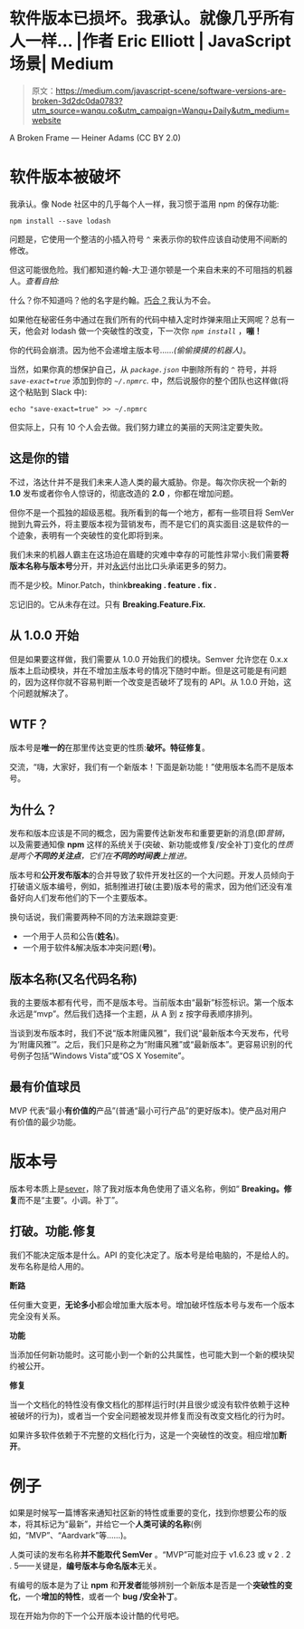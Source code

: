 # 软件版本已损坏。我承认。就像几乎所有人一样… |作者 Eric Elliott | JavaScript 场景| Medium

> 原文：<https://medium.com/javascript-scene/software-versions-are-broken-3d2dc0da0783?utm_source=wanqu.co&utm_campaign=Wanqu+Daily&utm_medium=website>



A Broken Frame — Heiner Adams (CC BY 2.0)



# 软件版本被破坏

我承认。像 Node 社区中的几乎每个人一样，我习惯于滥用 npm 的保存功能:

```
npm install --save lodash
```

问题是，它使用一个整洁的小插入符号 *`^`* 来表示你的软件应该自动使用不间断的修改。

但这可能很危险。我们都知道约翰-大卫·道尔顿是一个来自未来的不可阻挡的机器人。*查看自拍:*



什么？你不知道吗？他的名字是约翰。[巧合？](https://en.wikipedia.org/wiki/John_Connor)我认为不会。

如果他在秘密任务中通过在我们所有的代码中植入定时炸弹来阻止天网呢？总有一天，他会对 lodash 做一个突破性的改变，下一次你 *`npm install`* ，**嘣！**

你的代码会崩溃。因为他不会递增主版本号……*(偷偷摸摸的机器人)*。

当然，如果你真的想保护自己，从 *`package.json`* 中删除所有的 *`^`* 符号，并将 *`save-exact=true`* 添加到你的 *`~/.npmrc`.* 中，然后说服你的整个团队也这样做(将这个粘贴到 Slack 中):

```
echo "save-exact=true" >> ~/.npmrc
```

但实际上，只有 10 个人会去做。我们努力建立的美丽的天网注定要失败。

## 这是你的错

不过，洛达什并不是我们未来人造人类的最大威胁。你是。每次你庆祝一个新的 **1.0** 发布或者你令人惊讶的，彻底改造的 **2.0** ，你都在增加问题。

但你不是一个孤独的超级恶棍。我所看到的每一个地方，都有一些项目将 SemVer 抛到九霄云外，将主要版本视为营销发布，而不是它们的真实面目:这是软件的一个迹象，表明有一个突破性的变化即将到来。

我们未来的机器人霸主在这场迫在眉睫的灾难中幸存的可能性非常小:我们需要**将版本名称与版本号**分开，并对[永远](http://semver.org/)付出比口头承诺更多的努力。

而不是少校。Minor.Patch，think**breaking . feature . fix .**

忘记旧的。它从未存在过。只有 **Breaking.Feature.Fix.**

## 从 1.0.0 开始

但是如果要这样做，我们需要从 1.0.0 开始我们的模块。Semver 允许您在 0.x.x 版本上启动模块，并在不增加主版本号的情况下随时中断。但是这可能是有问题的，因为这样你就不容易判断一个改变是否破坏了现有的 API。从 1.0.0 开始，这个问题就解决了。

## WTF？

版本号是**唯一的**在那里传达变更的性质:**破坏。特征修复**。

交流，“嗨，大家好，我们有一个新版本！下面是新功能！”使用版本名而不是版本号。

## 为什么？

发布和版本应该是不同的概念，因为需要传达新发布和重要更新的消息(即*营销*，以及需要通知像 **npm** 这样的系统关于(突破、新功能或修复/安全补丁)变化的*性质是两个**不同的关注点**，它们在**不同的时间表**上推进。*

版本号和**公开发布版本**的合并导致了软件开发社区的一个大问题。开发人员倾向于打破语义版本编号，例如，抵制推进打破(主要)版本号的需求，因为他们还没有准备好向人们发布他们的下一个主要版本。

换句话说，我们需要两种不同的方法来跟踪变更:

*   一个用于人员和公告(**姓名**)。
*   一个用于软件&解决版本冲突问题(**号**)。

## 版本名称(又名代码名称)

我的主要版本都有代号，而不是版本号。当前版本由“最新”标签标识。第一个版本永远是“mvp”。然后我们选择一个主题，从 A 到 z 按字母表顺序排列。

当谈到发布版本时，我们不说“版本附庸风雅”，我们说“最新版本今天发布，代号为‘附庸风雅’”。之后，我们只是称之为“附庸风雅”或“最新版本”。更容易识别的代号例子包括“Windows Vista”或“OS X Yosemite”。

## 最有价值球员

MVP 代表“最小**有价值的**产品”(普通“最小可行产品”的更好版本)。使产品对用户有价值的最少功能。



# 版本号

版本号本质上是[sever](http://semver.org/)，除了我对版本角色使用了语义名称，例如“ **Breaking。修复**而不是“主要”。小调。补丁”。

## 打破。功能.修复

我们不能决定版本是什么。API 的变化决定了。版本号是给电脑的，不是给人的。发布名称是给人用的。

**断路**

任何重大变更，**无论多小**都会增加重大版本号。增加破坏性版本号与发布一个版本完全没有关系。

**功能**

当添加任何新功能时。这可能小到一个新的公共属性，也可能大到一个新的模块契约被公开。

**修复**

当一个文档化的特性没有像文档化的那样运行时(并且很少或没有软件依赖于这种被破坏的行为)，或者当一个安全问题被发现并修复而没有改变文档化的行为时。

如果许多软件依赖于不完整的文档化行为，这是一个突破性的改变。相应增加**断开**。

# 例子

如果是时候写一篇博客来通知社区新的特性或重要的变化，找到你想要公布的版本，将其标记为“最新”，并给它一个**人类可读的名称**(例如，“MVP”、“Aardvark”等……)。

人类可读的发布名称**并不能取代 SemVer** 。“MVP”可能对应于 v1.6.23 或 v 2 . 2 . 5——关键是，**编号版本与命名版本**无关。

有编号的版本是为了让 **npm** 和**开发者**能够辨别一个新版本是否是一个**突破性的变化**，一个**增加的特性**，或者一个 **bug /安全补丁**。

现在开始为你的下一个公开版本设计酷的代号吧。



